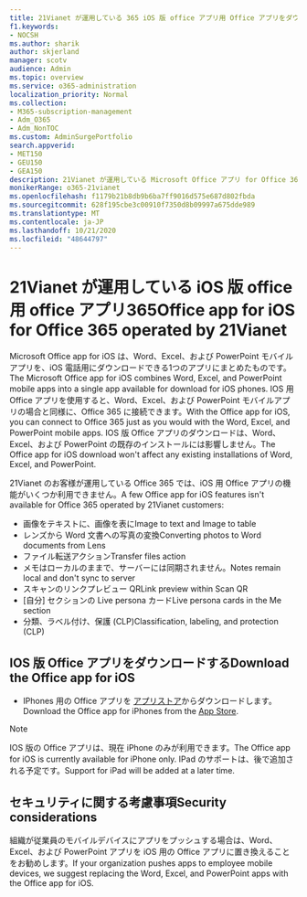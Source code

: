 ```yaml
---
title: 21Vianet が運用している 365 iOS 版 office アプリ用 Office アプリをダウンロードする
f1.keywords:
- NOCSH
ms.author: sharik
author: skjerland
manager: scotv
audience: Admin
ms.topic: overview
ms.service: o365-administration
localization_priority: Normal
ms.collection:
- M365-subscription-management
- Adm_O365
- Adm_NonTOC
ms.custom: AdminSurgePortfolio
search.appverid:
- MET150
- GEU150
- GEA150
description: 21Vianet が運用している Microsoft Office アプリ for Office 365 の詳細、および中国のお客様向けのダウンロード方法について説明します。
monikerRange: o365-21vianet
ms.openlocfilehash: f1179b21b8db9b6ba7ff9016d575e687d802fbda
ms.sourcegitcommit: 628f195cbe3c00910f7350d8b09997a675dde989
ms.translationtype: MT
ms.contentlocale: ja-JP
ms.lasthandoff: 10/21/2020
ms.locfileid: "48644797"
---
```

# <a name="office-app-for-ios-for-office-365-operated-by-21vianet"></a><span data-ttu-id="638d7-103">21Vianet が運用している iOS 版 office 用 office アプリ365</span><span class="sxs-lookup"><span data-stu-id="638d7-103">Office app for iOS for Office 365 operated by 21Vianet</span></span>

<span data-ttu-id="638d7-104">Microsoft Office app for iOS は、Word、Excel、および PowerPoint モバイルアプリを、iOS 電話用にダウンロードできる1つのアプリにまとめたものです。</span><span class="sxs-lookup"><span data-stu-id="638d7-104">The Microsoft Office app for iOS combines Word, Excel, and PowerPoint mobile apps into a single app available for download for iOS phones.</span></span> <span data-ttu-id="638d7-105">IOS 用 Office アプリを使用すると、Word、Excel、および PowerPoint モバイルアプリの場合と同様に、Office 365 に接続できます。</span><span class="sxs-lookup"><span data-stu-id="638d7-105">With the Office app for iOS, you can connect to Office 365 just as you would with the Word, Excel, and PowerPoint mobile apps.</span></span> <span data-ttu-id="638d7-106">IOS 版 Office アプリのダウンロードは、Word、Excel、および PowerPoint の既存のインストールには影響しません。</span><span class="sxs-lookup"><span data-stu-id="638d7-106">The Office app for iOS download won't affect any existing installations of Word, Excel, and PowerPoint.</span></span>

<span data-ttu-id="638d7-107">21Vianet のお客様が運用している Office 365 では、iOS 用 Office アプリの機能がいくつか利用できません。</span><span class="sxs-lookup"><span data-stu-id="638d7-107">A few Office app for iOS features isn't available for Office 365 operated by 21Vianet customers:</span></span>

- <span data-ttu-id="638d7-108">画像をテキストに、画像を表に</span><span class="sxs-lookup"><span data-stu-id="638d7-108">Image to text and Image to table</span></span> 
- <span data-ttu-id="638d7-109">レンズから Word 文書への写真の変換</span><span class="sxs-lookup"><span data-stu-id="638d7-109">Converting photos to Word documents from Lens</span></span> 
- <span data-ttu-id="638d7-110">ファイル転送アクション</span><span class="sxs-lookup"><span data-stu-id="638d7-110">Transfer files action</span></span> 
- <span data-ttu-id="638d7-111">メモはローカルのままで、サーバーには同期されません。</span><span class="sxs-lookup"><span data-stu-id="638d7-111">Notes remain local and don't sync to server</span></span>
- <span data-ttu-id="638d7-112">スキャンのリンクプレビュー QR</span><span class="sxs-lookup"><span data-stu-id="638d7-112">Link preview within Scan QR</span></span>
- <span data-ttu-id="638d7-113">[自分] セクションの Live persona カード</span><span class="sxs-lookup"><span data-stu-id="638d7-113">Live persona cards in the Me section</span></span>
- <span data-ttu-id="638d7-114">分類、ラベル付け、保護 (CLP)</span><span class="sxs-lookup"><span data-stu-id="638d7-114">Classification, labeling, and protection (CLP)</span></span>


## <a name="download-the-office-app-for-ios"></a><span data-ttu-id="638d7-115">IOS 版 Office アプリをダウンロードする</span><span class="sxs-lookup"><span data-stu-id="638d7-115">Download the Office app for iOS</span></span>

- <span data-ttu-id="638d7-116">IPhones 用の Office アプリを [アプリストア](https://products.office.com/mobile/office?rtc=2)からダウンロードします。</span><span class="sxs-lookup"><span data-stu-id="638d7-116">Download the Office app for iPhones from the [App Store](https://products.office.com/mobile/office?rtc=2).</span></span> 

> [!NOTE]
> <span data-ttu-id="638d7-117">IOS 版の Office アプリは、現在 iPhone のみが利用できます。</span><span class="sxs-lookup"><span data-stu-id="638d7-117">The Office app for iOS is currently available for iPhone only.</span></span> <span data-ttu-id="638d7-118">IPad のサポートは、後で追加される予定です。</span><span class="sxs-lookup"><span data-stu-id="638d7-118">Support for iPad will be added at a later time.</span></span> 

## <a name="security-considerations"></a><span data-ttu-id="638d7-119">セキュリティに関する考慮事項</span><span class="sxs-lookup"><span data-stu-id="638d7-119">Security considerations</span></span>

<span data-ttu-id="638d7-120">組織が従業員のモバイルデバイスにアプリをプッシュする場合は、Word、Excel、および PowerPoint アプリを iOS 用の Office アプリに置き換えることをお勧めします。</span><span class="sxs-lookup"><span data-stu-id="638d7-120">If your organization pushes apps to employee mobile devices, we suggest replacing the Word, Excel, and PowerPoint apps with the Office app for iOS.</span></span>  


